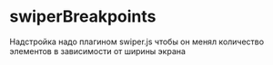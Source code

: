 # swiperBreakpoints
Надстройка надо плагином swiper.js чтобы он менял количество элементов в зависимости от ширины экрана
